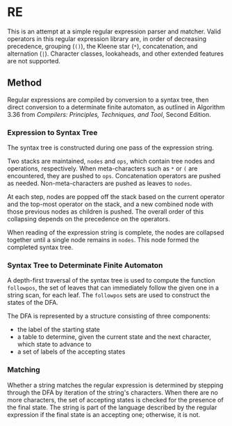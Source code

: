 # RE

This is an attempt at a simple regular expression parser and matcher.
Valid operators in this regular expression library are, in order of
decreasing precedence, grouping (`()`), the Kleene star (`*`),
concatenation, and alternation (`|`). Character classes, lookaheads, and
other extended features are not supported.

## Method

Regular expressions are compiled by conversion to a syntax tree, then
direct conversion to a determinate finite automaton, as outlined in
Algorithm 3.36 from *Compilers: Principles, Techniques, and Tool*,
Second Edition.

### Expression to Syntax Tree

The syntax tree is constructed during one pass of the expression string.

Two stacks are maintained, `nodes` and `ops`, which contain tree nodes
and operations, respectively. When meta-characters such as `*` or `(`
are encountered, they are pushed to `ops`. Concatenation operators are
pushed as needed. Non-meta-characters are pushed as leaves to `nodes`.

At each step, nodes are popped off the stack based on the current
operator and the top-most operator on the stack, and a new combined node
with those previous nodes as children is pushed. The overall order of
this collapsing depends on the precedence on the operators.

When reading of the expression string is complete, the nodes are
collapsed together until a single node remains in `nodes`. This node
formed the completed syntax tree.

### Syntax Tree to Determinate Finite Automaton

A depth-first traversal of the syntax tree is used to compute the
function `followpos`, the set of leaves that can immediately follow the
given one in a string scan, for each leaf. The `followpos` sets are used
to construct the states of the DFA.

The DFA is represented by a structure consisting of three components:

-   the label of the starting state
-   a table to determine, given the current state and the next
    character, which state to advance to
-   a set of labels of the accepting states

### Matching

Whether a string matches the regular expression is determined by
stepping through the DFA by iteration of the string's characters. When
there are no more characters, the set of accepting states is checked for
the presence of the final state. The string is part of the language
described by the regular expression if the final state is an accepting
one; otherwise, it is not.

